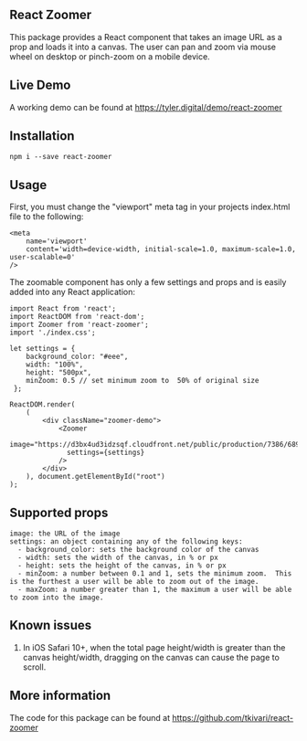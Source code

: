 ## React Zoomer

This package provides a React component that takes an image URL as a prop and loads it into a canvas. The user can pan and zoom via mouse wheel on desktop or pinch-zoom on a mobile device.  

## Live Demo

A working demo can be found at https://tyler.digital/demo/react-zoomer

## Installation

```
npm i --save react-zoomer 
```

## Usage

First, you must change the "viewport" meta tag in your projects index.html file to the following:

```
<meta 
    name='viewport' 
    content='width=device-width, initial-scale=1.0, maximum-scale=1.0, user-scalable=0' 
/>
```

The zoomable component has only a few settings and props and is easily added into any React application:

```
import React from 'react';
import ReactDOM from 'react-dom';
import Zoomer from 'react-zoomer';
import './index.css';

let settings = {
    background_color: "#eee",
    width: "100%",
    height: "500px",
    minZoom: 0.5 // set minimum zoom to  50% of original size
 };

ReactDOM.render(
    (
        <div className="zoomer-demo">
            <Zoomer
              image="https://d3bx4ud3idzsqf.cloudfront.net/public/production/7386/68915_high_res_1536869974.jpg"
              settings={settings} 
            />
        </div>
    ), document.getElementById("root")
);
```

## Supported props 

```
image: the URL of the image
settings: an object containing any of the following keys:
  - background_color: sets the background color of the canvas
  - width: sets the width of the canvas, in % or px
  - height: sets the height of the canvas, in % or px
  - minZoom: a number between 0.1 and 1, sets the minimum zoom.  This is the furthest a user will be able to zoom out of the image. 
  - maxZoom: a number greater than 1, the maximum a user will be able to zoom into the image.
```

## Known issues

1. In iOS Safari 10+, when the total page height/width is greater than the canvas height/width, dragging on the canvas can cause the page to scroll.
 

## More information

The code for this package can be found at https://github.com/tkivari/react-zoomer
